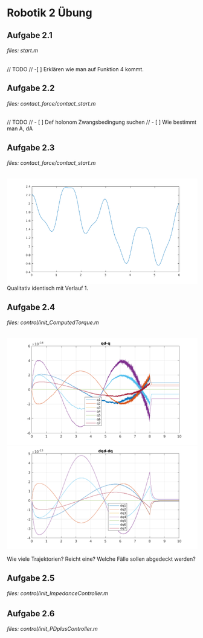 # Robotik 2 Übung
## Aufgabe 2.1 
###### files: start.m

// TODO 
// -[ ] Erklären wie man auf Funktion 4 kommt. 


## Aufgabe 2.2 
###### files: contact_force/contact_start.m

// TODO 
// - [ ] Def holonom Zwangsbedingung suchen
// - [ ] Wie bestimmt man A, dA

## Aufgabe 2.3 
###### files: contact_force/contact_start.m
![Unser Verlauf von $\lambda$ ](report/2.3.png)
Qualitativ identisch mit Verlauf 1. 

## Aufgabe 2.4 
###### files: control/init_ComputedTorque.m

![](report/2.4-diffq-k1-10k2-10fall1.png)
![](report/2.4-diffdq-k1-10k2-10fall1.png)

Wie viele Trajektorien? Reicht eine? Welche Fälle sollen abgedeckt werden?

## Aufgabe 2.5 
###### files: control/init_ImpedanceController.m

## Aufgabe 2.6 
###### files: control/init_PDplusController.m


